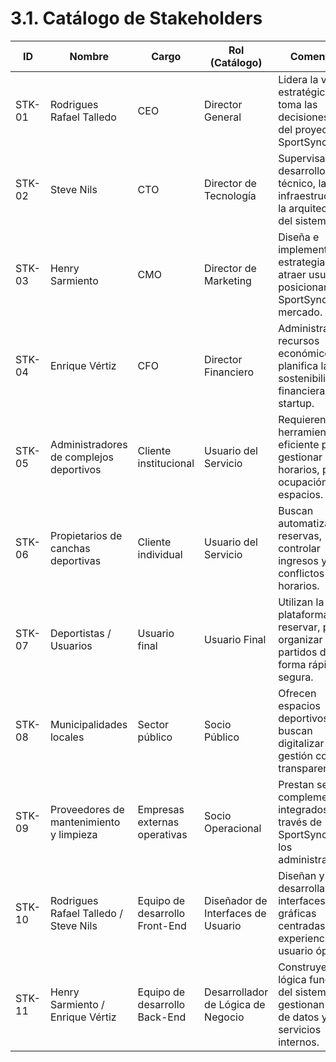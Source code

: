# 3.1. Catálogo de Stakeholders

| ID       | Nombre                                        | Cargo                          | Rol (Catálogo)                   | Comentario                                                                                   |
|----------|-----------------------------------------------|--------------------------------|----------------------------------|----------------------------------------------------------------------------------------------|
| STK-01   | Rodrigues Rafael Talledo                      | CEO                            | Director General                 | Lidera la visión estratégica y toma las decisiones clave del proyecto SportSync.             |
| STK-02   | Steve Nils                                    | CTO                            | Director de Tecnología           | Supervisa el desarrollo técnico, la infraestructura y la arquitectura del sistema.           |
| STK-03   | Henry Sarmiento                               | CMO                            | Director de Marketing            | Diseña e implementa estrategias para atraer usuarios y posicionar SportSync en el mercado.   |
| STK-04   | Enrique Vértiz                                | CFO                            | Director Financiero              | Administra los recursos económicos y planifica la sostenibilidad financiera de la startup.   |
| STK-05   | Administradores de complejos deportivos       | Cliente institucional          | Usuario del Servicio             | Requieren una herramienta eficiente para gestionar horarios, pagos y ocupación de espacios.  |
| STK-06   | Propietarios de canchas deportivas            | Cliente individual             | Usuario del Servicio             | Buscan automatizar reservas, controlar ingresos y evitar conflictos de horarios.             |
| STK-07   | Deportistas / Usuarios                        | Usuario final                  | Usuario Final                    | Utilizan la plataforma para reservar, pagar y organizar partidos de forma rápida y segura.   |
| STK-08   | Municipalidades locales                       | Sector público                 | Socio Público                    | Ofrecen espacios deportivos y buscan digitalizar su gestión con transparencia.               |
| STK-09   | Proveedores de mantenimiento y limpieza       | Empresas externas operativas   | Socio Operacional                | Prestan servicios complementarios integrados a través de SportSync para los administradores. |
| STK-10   | Rodrigues Rafael Talledo / Steve Nils         | Equipo de desarrollo Front-End | Diseñador de Interfaces de Usuario | Diseñan y desarrollan las interfaces gráficas centradas en una experiencia de usuario óptima.|
| STK-11   | Henry Sarmiento / Enrique Vértiz              | Equipo de desarrollo Back-End  | Desarrollador de Lógica de Negocio | Construyen la lógica funcional del sistema, gestionan bases de datos y servicios internos.  |
